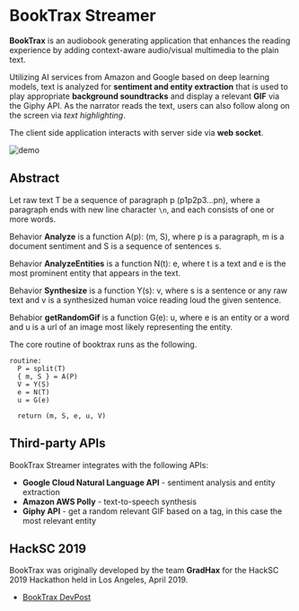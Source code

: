 # BookTrax Streamer
**BookTrax** is an audiobook generating application that enhances the reading experience by adding context-aware audio/visual multimedia to the plain text.

Utilizing AI services from Amazon and Google based on deep learning models, text is analyzed for **sentiment and entity extraction** that is used to play appropriate **background soundtracks** and display a relevant **GIF** via the Giphy API. As the narrator reads the text, users can also follow along on the screen via *text highlighting*.

The client side application interacts with server side via **web socket**.

![demo](https://github.com/gradhax/booktrax-streamer/blob/master/docs/demo.gif?raw=true)

## Abstract
Let raw text T be a sequence of paragraph p (p1p2p3...pn), where a paragraph ends with new line character `\n`, and each consists of one or more words.

Behavior **Analyze** is a function A(p): (m, S), where p is a paragraph, m is a document sentiment and S is a sequence of sentences s.

Behavior **AnalyzeEntities** is a function N(t): e, where t is a text and e is the most prominent entity that appears in the text.

Behavior **Synthesize** is a function Y(s): v, where s is a sentence or any raw text and v is a synthesized human voice reading loud the given sentence.

Behabior **getRandomGif** is a function G(e): u, where e is an entity or a word and u is a url of an image most likely representing the entity.

The core routine of booktrax runs as the following.
```
routine:
  P = split(T)
  { m, S } = A(P)
  V = Y(S)
  e = N(T)
  u = G(e)

  return (m, S, e, u, V)
```

## Third-party APIs
BookTrax Streamer integrates with the following APIs:
* **Google Cloud Natural Language API** - sentiment analysis and entity extraction
* **Amazon AWS Polly** - text-to-speech synthesis
* **Giphy API** - get a random relevant GIF based on a tag, in this case the most relevant entity

## HackSC 2019
BookTrax was originally developed by the team **GradHax** for the HackSC 2019 Hackathon held in Los Angeles, April 2019.

- [BookTrax DevPost](https://devpost.com/software/booktrax)
